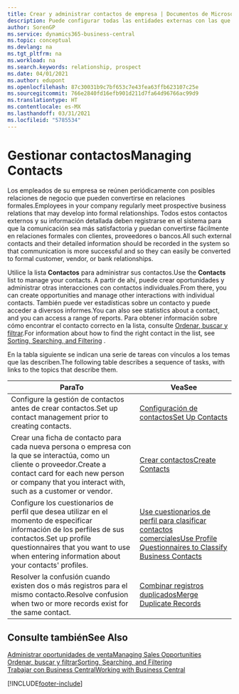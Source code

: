 ```yaml
---
title: Crear y administrar contactos de empresa | Documentos de Microsoft
description: Puede configurar todas las entidades externas con las que mantenga una relación de negocio (por ejemplo clientes potenciales, clientes, proveedores y consultores) como contactos.
author: SorenGP
ms.service: dynamics365-business-central
ms.topic: conceptual
ms.devlang: na
ms.tgt_pltfrm: na
ms.workload: na
ms.search.keywords: relationship, prospect
ms.date: 04/01/2021
ms.author: edupont
ms.openlocfilehash: 87c30031b9c7bf653c7e43fea63ffb623107c25e
ms.sourcegitcommit: 766e2840fd16efb901d211d7fa64d96766ac99d9
ms.translationtype: HT
ms.contentlocale: es-MX
ms.lasthandoff: 03/31/2021
ms.locfileid: "5785534"
---
```

# <a name="managing-contacts"></a><span data-ttu-id="3dc66-103">Gestionar contactos</span><span class="sxs-lookup"><span data-stu-id="3dc66-103">Managing Contacts</span></span>

<span data-ttu-id="3dc66-104">Los empleados de su empresa se reúnen periódicamente con posibles relaciones de negocio que pueden convertirse en relaciones formales.</span><span class="sxs-lookup"><span data-stu-id="3dc66-104">Employees in your company regularly meet prospective business relations that may develop into formal relationships.</span></span> <span data-ttu-id="3dc66-105">Todos estos contactos externos y su información detallada deben registrarse en el sistema para que la comunicación sea más satisfactoria y puedan convertirse fácilmente en relaciones formales con clientes, proveedores o bancos.</span><span class="sxs-lookup"><span data-stu-id="3dc66-105">All such external contacts and their detailed information should be recorded in the system so that communication is more successful and so they can easily be converted to formal customer, vendor, or bank relationships.</span></span>

<span data-ttu-id="3dc66-106">Utilice la lista **Contactos** para administrar sus contactos.</span><span class="sxs-lookup"><span data-stu-id="3dc66-106">Use the **Contacts** list to manage your contacts.</span></span> <span data-ttu-id="3dc66-107">A partir de ahí, puede crear oportunidades y administrar otras interacciones con contactos individuales.</span><span class="sxs-lookup"><span data-stu-id="3dc66-107">From there, you can create opportunities and manage other interactions with individual contacts.</span></span> <span data-ttu-id="3dc66-108">También puede ver estadísticas sobre un contacto y puede acceder a diversos informes.</span><span class="sxs-lookup"><span data-stu-id="3dc66-108">You can also see statistics about a contact, and you can access a range of reports.</span></span> <span data-ttu-id="3dc66-109">Para obtener información sobre cómo encontrar el contacto correcto en la lista, consulte [Ordenar, buscar y filtrar](ui-enter-criteria-filters.md).</span><span class="sxs-lookup"><span data-stu-id="3dc66-109">For information about how to find the right contact in the list, see [Sorting, Searching, and Filtering](ui-enter-criteria-filters.md) .</span></span>  

<span data-ttu-id="3dc66-110">En la tabla siguiente se indican una serie de tareas con vínculos a los temas que las describen.</span><span class="sxs-lookup"><span data-stu-id="3dc66-110">The following table describes a sequence of tasks, with links to the topics that describe them.</span></span>

| <span data-ttu-id="3dc66-111">Para</span><span class="sxs-lookup"><span data-stu-id="3dc66-111">To</span></span> | <span data-ttu-id="3dc66-112">Vea</span><span class="sxs-lookup"><span data-stu-id="3dc66-112">See</span></span> |
| --- | --- |
| <span data-ttu-id="3dc66-113">Configure la gestión de contactos antes de crear contactos.</span><span class="sxs-lookup"><span data-stu-id="3dc66-113">Set up contact management prior to creating contacts.</span></span> |[<span data-ttu-id="3dc66-114">Configuración de contactos</span><span class="sxs-lookup"><span data-stu-id="3dc66-114">Set Up Contacts</span></span>](marketing-setup-contacts.md) |
| <span data-ttu-id="3dc66-115">Crear una ficha de contacto para cada nueva persona o empresa con la que se interactúa, como un cliente o proveedor.</span><span class="sxs-lookup"><span data-stu-id="3dc66-115">Create a contact card for each new person or company that you interact with, such as a customer or vendor.</span></span> |[<span data-ttu-id="3dc66-116">Crear contactos</span><span class="sxs-lookup"><span data-stu-id="3dc66-116">Create Contacts</span></span>](marketing-create-contact-companies.md) |
|<span data-ttu-id="3dc66-117">Configure los cuestionarios de perfil que desea utilizar en el momento de especificar información de los perfiles de sus contactos.</span><span class="sxs-lookup"><span data-stu-id="3dc66-117">Set up profile questionnaires that you want to use when entering information about your contacts' profiles.</span></span>|[<span data-ttu-id="3dc66-118">Use cuestionarios de perfil para clasificar contactos comerciales</span><span class="sxs-lookup"><span data-stu-id="3dc66-118">Use Profile Questionnaires to Classify Business Contacts</span></span>](marketing-create-contact-profile-questionnaire.md)|
|<span data-ttu-id="3dc66-119">Resolver la confusión cuando existen dos o más registros para el mismo contacto.</span><span class="sxs-lookup"><span data-stu-id="3dc66-119">Resolve confusion when two or more records exist for the same contact.</span></span>|[<span data-ttu-id="3dc66-120">Combinar registros duplicados</span><span class="sxs-lookup"><span data-stu-id="3dc66-120">Merge Duplicate Records</span></span>](sales-how-merge-duplicate-records.md)|

## <a name="see-also"></a><span data-ttu-id="3dc66-121">Consulte también</span><span class="sxs-lookup"><span data-stu-id="3dc66-121">See Also</span></span>

[<span data-ttu-id="3dc66-122">Administrar oportunidades de venta</span><span class="sxs-lookup"><span data-stu-id="3dc66-122">Managing Sales Opportunities</span></span>](marketing-manage-sales-opportunities.md)  
[<span data-ttu-id="3dc66-123">Ordenar, buscar y filtrar</span><span class="sxs-lookup"><span data-stu-id="3dc66-123">Sorting, Searching, and Filtering</span></span>](ui-enter-criteria-filters.md)  
[<span data-ttu-id="3dc66-124">Trabajar con Business Central</span><span class="sxs-lookup"><span data-stu-id="3dc66-124">Working with Business Central</span></span>](ui-work-product.md)  


[!INCLUDE[footer-include](includes/footer-banner.md)]